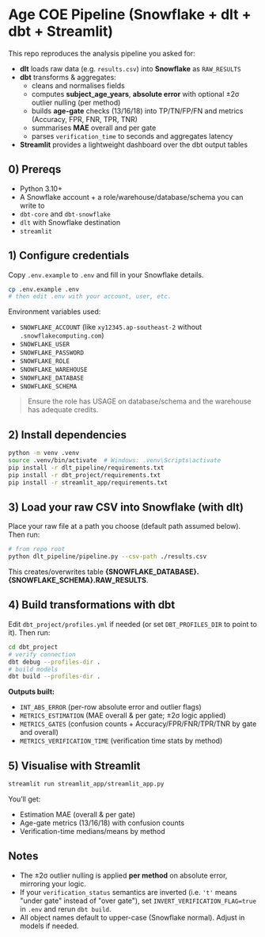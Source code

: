 # Age COE Pipeline (Snowflake + dlt + dbt + Streamlit)

This repo reproduces the analysis pipeline you asked for:
- **dlt** loads raw data (e.g. `results.csv`) into **Snowflake** as `RAW_RESULTS`
- **dbt** transforms & aggregates:
  - cleans and normalises fields
  - computes **subject_age_years**, **absolute error** with optional ±2σ outlier nulling (per method)
  - builds **age-gate** checks (13/16/18) into TP/TN/FP/FN and metrics (Accuracy, FPR, FNR, TPR, TNR)
  - summarises **MAE** overall and per gate
  - parses `verification_time` to seconds and aggregates latency
- **Streamlit** provides a lightweight dashboard over the dbt output tables

## 0) Prereqs

- Python 3.10+
- A Snowflake account + a role/warehouse/database/schema you can write to
- `dbt-core` and `dbt-snowflake`
- `dlt` with Snowflake destination
- `streamlit`

## 1) Configure credentials

Copy `.env.example` to `.env` and fill in your Snowflake details.

```bash
cp .env.example .env
# then edit .env with your account, user, etc.
```

Environment variables used:

- `SNOWFLAKE_ACCOUNT` (like `xy12345.ap-southeast-2` without `.snowflakecomputing.com`)
- `SNOWFLAKE_USER`
- `SNOWFLAKE_PASSWORD`
- `SNOWFLAKE_ROLE`
- `SNOWFLAKE_WAREHOUSE`
- `SNOWFLAKE_DATABASE`
- `SNOWFLAKE_SCHEMA`

> Ensure the role has USAGE on database/schema and the warehouse has adequate credits.

## 2) Install dependencies

```bash
python -m venv .venv
source .venv/bin/activate  # Windows: .venv\Scripts\activate
pip install -r dlt_pipeline/requirements.txt
pip install -r dbt_project/requirements.txt
pip install -r streamlit_app/requirements.txt
```

## 3) Load your raw CSV into Snowflake (with dlt)

Place your raw file at a path you choose (default path assumed below). Then run:

```bash
# from repo root
python dlt_pipeline/pipeline.py --csv-path ./results.csv
```

This creates/overwrites table **{SNOWFLAKE_DATABASE}.{SNOWFLAKE_SCHEMA}.RAW_RESULTS**.

## 4) Build transformations with dbt

Edit `dbt_project/profiles.yml` if needed (or set `DBT_PROFILES_DIR` to point to it). Then run:

```bash
cd dbt_project
# verify connection
dbt debug --profiles-dir .
# build models
dbt build --profiles-dir .
```

**Outputs built:**

- `INT_ABS_ERROR` (per-row absolute error and outlier flags)
- `METRICS_ESTIMATION` (MAE overall & per gate; ±2σ logic applied)
- `METRICS_GATES` (confusion counts + Accuracy/FPR/FNR/TPR/TNR by gate and overall)
- `METRICS_VERIFICATION_TIME` (verification time stats by method)

## 5) Visualise with Streamlit

```bash
streamlit run streamlit_app/streamlit_app.py
```

You’ll get:
- Estimation MAE (overall & per gate)
- Age-gate metrics (13/16/18) with confusion counts
- Verification-time medians/means by method

## Notes

- The ±2σ outlier nulling is applied **per method** on absolute error, mirroring your logic.
- If your `verification_status` semantics are inverted (i.e. `'t'` means "under gate" instead of "over gate"), set `INVERT_VERIFICATION_FLAG=true` in `.env` and rerun `dbt build`.
- All object names default to upper-case (Snowflake normal). Adjust in models if needed.
